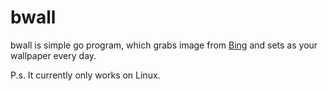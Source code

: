 # bwall

bwall is simple go program, which grabs image from [Bing](https://www.bing.com/) and sets as your wallpaper every day.

P.s. It currently only works on Linux.
